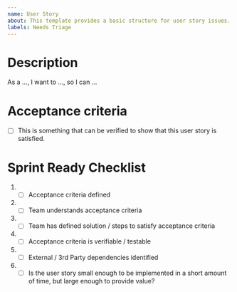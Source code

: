 ```yaml
---
name: User Story
about: This template provides a basic structure for user story issues.
labels: Needs Triage
---
```


# Description
As a ..., I want to ..., so I can ...

<Link to Design Document or User Story>

# Acceptance criteria

- [ ] This is something that can be verified to show that this user story is satisfied.

# Sprint Ready Checklist 
1. - [ ] Acceptance criteria defined 
2. - [ ] Team understands acceptance criteria 
3. - [ ] Team has defined solution / steps to satisfy acceptance criteria 
4. - [ ] Acceptance criteria is verifiable / testable 
5. - [ ] External / 3rd Party dependencies identified
6. - [ ] Is the user story small enough to be implemented in a short amount of time, but large enough to provide value?